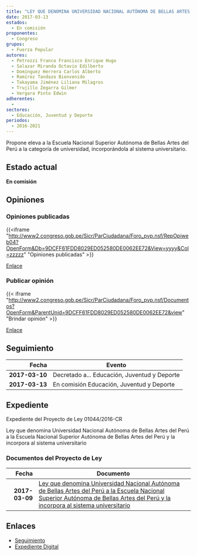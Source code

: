 ```yaml
---
title: "LEY QUE DENOMINA UNIVERSIDAD NACIONAL AUTÓNOMA DE BELLAS ARTES DEL PERÚ A LA ESCUELA NACIONAL SUPERIOR AUTÓNOMA DE BELLAS ARTES DEL PERÚ Y LA INCORPORA AL SISTEMA UNIVERSITARIO"
date: 2017-03-13
estados: 
  - En comisión
proponentes: 
  - Congreso
grupos: 
  - Fuerza Popular
autores: 
  - Petrozzi Franco Francisco Enrique Hugo
  - Salazar Miranda Octavio Edilberto
  - Domínguez Herrera Carlos Alberto
  - Ramírez Tandazo Bienvenido
  - Takayama Jiménez Liliana Milagros
  - Trujillo Zegarra Gilmer
  - Vergara Pinto Edwin
adherentes: 
  - 
sectores: 
  - Educación, Juventud y Deporte
periodos: 
  - 2016-2021
---
```


Propone eleva a la Escuela Nacional Superior Autónoma de Bellas Artes del Perú a la categoría de universidad, incorporándola al sistema universitario.


## Estado actual

**En comisión**

## Opiniones

### Opiniones publicadas

{{<iframe "http://www2.congreso.gob.pe/Sicr/ParCiudadana/Foro_pvp.nsf/RepOpiweb04?OpenForm&Db=9DCFF61FDD8029ED052580DE0062EE72&View=yyyy&Col=zzzzz" "Opiniones publicadas" >}}

[Enlace](http://www2.congreso.gob.pe/Sicr/ParCiudadana/Foro_pvp.nsf/RepOpiweb04?OpenForm&Db=9DCFF61FDD8029ED052580DE0062EE72&View=yyyy&Col=zzzzz)
### Publicar opinión

{{< iframe "http://www2.congreso.gob.pe/Sicr/ParCiudadana/Foro_pvp.nsf/Documentos?OpenForm&ParentUnid=9DCFF61FDD8029ED052580DE0062EE72&view" "Brindar opinión" >}}

[Enlace](http://www2.congreso.gob.pe/Sicr/ParCiudadana/Foro_pvp.nsf/Documentos?OpenForm&ParentUnid=9DCFF61FDD8029ED052580DE0062EE72&view)

## Seguimiento

| Fecha | Evento |
|------:|--------|
| **2017-03-10** | Decretado a... Educación, Juventud y Deporte|
| **2017-03-13** | En comisión Educación, Juventud y Deporte|


## Expediente

Expediente del Proyecto de Ley 01044/2016-CR

Ley que denomina Universidad Nacional Autónoma de Bellas Artes del Perú a la Escuela Nacional Superior Autónoma de Bellas Artes del Perú y la incorpora al sistema universitario


### Documentos del Proyecto de Ley

| Fecha | Documento |
|------:|--------|
| **2017-03-09** | [Ley que denomina Universidad Nacional Autónoma de Bellas Artes del Perú a la Escuela Nacional Superior Autónoma de Bellas Artes del Perú y la incorpora al sistema universitario](http://www.leyes.congreso.gob.pe/Documentos/2016_2021/Proyectos_de_Ley_y_de_Resoluciones_Legislativas/PL0104420170309.PDF) |

## Enlaces 

- [Seguimiento](http://www2.congreso.gob.pe/Sicr/TraDocEstProc/CLProLey2016.nsf/f7fff46988ca05b1052578e100829cc7/d9210d583287e8ab0525840e007e5539?OpenDocument)
- [Expediente Digital](http://www2.congreso.gob.pehttp://www2.congreso.gob.pe/Sicr/TraDocEstProc/CLProLey2016.nsf/f7fff46988ca05b1052578e100829cc7/d9210d583287e8ab0525840e007e5539?OpenDocument&Click=05257FB7005EB655.eb71d0cf91d8294e05256cdf006b5706/$Body/0.1C6C)
